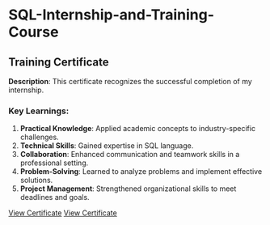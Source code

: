 # SQL-Internship-and-Training-Course

## Training Certificate
**Description**: This certificate recognizes the successful completion of my internship. 

### Key Learnings:
1. **Practical Knowledge**: Applied academic concepts to industry-specific challenges.
2. **Technical Skills**: Gained expertise in SQL language.
3. **Collaboration**: Enhanced communication and teamwork skills in a professional setting.
4. **Problem-Solving**: Learned to analyze problems and implement effective solutions.
5. **Project Management**: Strengthened organizational skills to meet deadlines and goals.

[View Certificate](Training_Certificate.pdf)
[View Certificate](Certificate_of_completion.pdf)

